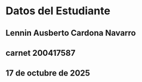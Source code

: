 # Datos del Estudiante
## Lennin Ausberto Cardona Navarro
## carnet 200417587
## 17 de octubre de 2025